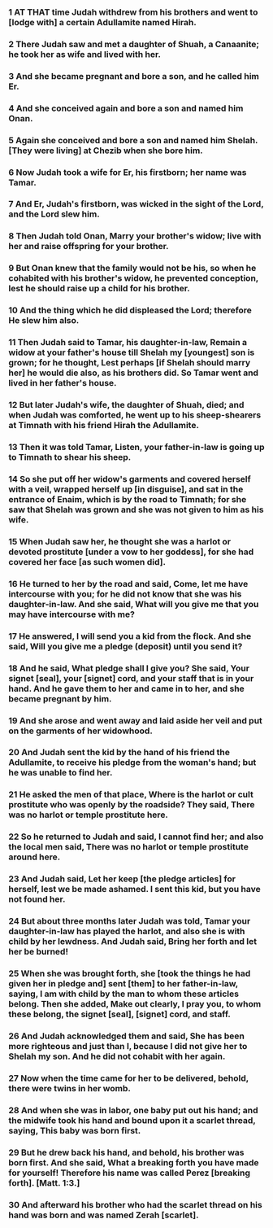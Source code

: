 ### 1 AT THAT time Judah withdrew from his brothers and went to [lodge with] a certain Adullamite named Hirah.

### 2 There Judah saw and met a daughter of Shuah, a Canaanite; he took her as wife and lived with her.

### 3 And she became pregnant and bore a son, and he called him Er.

### 4 And she conceived again and bore a son and named him Onan.

### 5 Again she conceived and bore a son and named him Shelah. [They were living] at Chezib when she bore him.

### 6 Now Judah took a wife for Er, his firstborn; her name was Tamar.

### 7 And Er, Judah's firstborn, was wicked in the sight of the Lord, and the Lord slew him.

### 8 Then Judah told Onan, Marry your brother's widow; live with her and raise offspring for your brother.

### 9 But Onan knew that the family would not be his, so when he cohabited with his brother's widow, he prevented conception, lest he should raise up a child for his brother.

### 10 And the thing which he did displeased the Lord; therefore He slew him also.

### 11 Then Judah said to Tamar, his daughter-in-law, Remain a widow at your father's house till Shelah my [youngest] son is grown; for he thought, Lest perhaps [if Shelah should marry her] he would die also, as his brothers did. So Tamar went and lived in her father's house.

### 12 But later Judah's wife, the daughter of Shuah, died; and when Judah was comforted, he went up to his sheep-shearers at Timnath with his friend Hirah the Adullamite.

### 13 Then it was told Tamar, Listen, your father-in-law is going up to Timnath to shear his sheep.

### 14 So she put off her widow's garments and covered herself with a veil, wrapped herself up [in disguise], and sat in the entrance of Enaim, which is by the road to Timnath; for she saw that Shelah was grown and she was not given to him as his wife.

### 15 When Judah saw her, he thought she was a harlot or devoted prostitute [under a vow to her goddess], for she had covered her face [as such women did].

### 16 He turned to her by the road and said, Come, let me have intercourse with you; for he did not know that she was his daughter-in-law. And she said, What will you give me that you may have intercourse with me?

### 17 He answered, I will send you a kid from the flock. And she said, Will you give me a pledge (deposit) until you send it?

### 18 And he said, What pledge shall I give you? She said, Your signet [seal], your [signet] cord, and your staff that is in your hand. And he gave them to her and came in to her, and she became pregnant by him.

### 19 And she arose and went away and laid aside her veil and put on the garments of her widowhood.

### 20 And Judah sent the kid by the hand of his friend the Adullamite, to receive his pledge from the woman's hand; but he was unable to find her.

### 21 He asked the men of that place, Where is the harlot or cult prostitute who was openly by the roadside? They said, There was no harlot or temple prostitute here.

### 22 So he returned to Judah and said, I cannot find her; and also the local men said, There was no harlot or temple prostitute around here.

### 23 And Judah said, Let her keep [the pledge articles] for herself, lest we be made ashamed. I sent this kid, but you have not found her.

### 24 But about three months later Judah was told, Tamar your daughter-in-law has played the harlot, and also she is with child by her lewdness. And Judah said, Bring her forth and let her be burned!

### 25 When she was brought forth, she [took the things he had given her in pledge and] sent [them] to her father-in-law, saying, I am with child by the man to whom these articles belong. Then she added, Make out clearly, I pray you, to whom these belong, the signet [seal], [signet] cord, and staff.

### 26 And Judah acknowledged them and said, She has been more righteous and just than I, because I did not give her to Shelah my son. And he did not cohabit with her again.

### 27 Now when the time came for her to be delivered, behold, there were twins in her womb.

### 28 And when she was in labor, one baby put out his hand; and the midwife took his hand and bound upon it a scarlet thread, saying, This baby was born first.

### 29 But he drew back his hand, and behold, his brother was born first. And she said, What a breaking forth you have made for yourself! Therefore his name was called Perez [breaking forth]. [Matt. 1:3.]

### 30 And afterward his brother who had the scarlet thread on his hand was born and was named Zerah [scarlet].